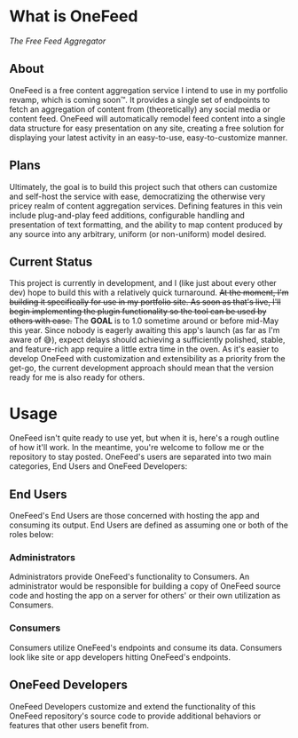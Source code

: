 # What is OneFeed
*The Free Feed Aggregator*
## About
OneFeed is a free content aggregation service I intend to use in my portfolio revamp, which is coming soon™. It provides a single set of endpoints to fetch an aggregation of content from (theoretically) any social media or content feed. 
OneFeed will automatically remodel feed content into a single data structure for easy presentation on any site, creating a free solution for displaying your latest activity in an easy-to-use, easy-to-customize manner.

## Plans
Ultimately, the goal is to build this project such that others can customize and self-host the service with ease, democratizing the otherwise very pricey realm of content aggregation services. Defining features in this vein include plug-and-play feed additions, configurable handling and presentation of text formatting, and the ability to map content produced by any source into any arbitrary, uniform (or non-uniform) model desired.

## Current Status
This project is currently in development, and I (like just about every other dev) hope to build this with a relatively quick turnaround. ~~At the moment, I'm building it specifically for use in my portfolio site. As soon as 
that's live, I'll begin implementing the plugin functionality so the tool can be used by others with ease.~~ The **GOAL** is to 1.0 sometime around or before mid-May this year. Since nobody is eagerly awaiting this app's launch (as far as I'm aware of 😅), expect delays should achieving a sufficiently polished, stable, and feature-rich app require a little extra time in the oven. As it's easier to develop OneFeed with customization and extensibility as a priority from the get-go, the current development approach should mean that the version ready for me is also ready for others.

# Usage
OneFeed isn't quite ready to use yet, but when it is, here's a rough outline of how it'll work. In the meantime, you're welcome to follow me or the repository to stay posted.
OneFeed's users are separated into two main categories, End Users and OneFeed Developers:
## End Users
OneFeed's End Users are those concerned with hosting the app and consuming its output. End Users are defined as assuming one or both of the roles below:
### Administrators
Administrators provide OneFeed's functionality to Consumers. An administrator would be responsible for building a copy of OneFeed source code and hosting the app on a server for others' or their own utilization as Consumers.

### Consumers
Consumers utilize OneFeed's endpoints and consume its data. Consumers look like site or app developers hitting OneFeed's endpoints.

## OneFeed Developers
OneFeed Developers customize and extend the functionality of this OneFeed repository's source code to provide additional behaviors or features that other users benefit from.
